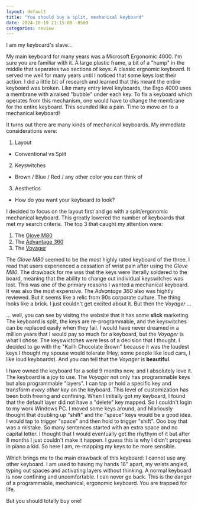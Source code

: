 ```yaml
---
layout: default
title: "You should buy a split, mechanical keyboard"
date: 2024-10-19 21:15:00 -0500
categories: review
---
```

I am my keyboard's slave...

My main keyboard for many years was a Microsoft Ergonomic 4000. I'm sure you are familiar with it. A large plastic frame, a bit of a "hump" in the middle that separates two sections of keys. A classic ergnomic keyboard. It served me well for many years until I noticed that some keys lost their action. I did a little bit of research and learned that this meant the entire keyboard was broken. Like many entry level keyboards, the Ergo 4000 uses a membrane with a raised "bubble" under each key. To fix a keyboard which operates from this mechanism, one would have to change the membrane for the entire keyboard. This sounded like a pain. Time to move on to a mechanical keyboard!

It turns out there are many kinds of mechanical keyboards. My immediate considerations were:

1. Layout
-  Conventional vs Split
2. Keyswitches
-  Brown / Blue / Red / any other color you can think of
3. Aesthetics
- How do you want your keyboard to look?

I decided to focus on the layout first and go with a split/ergonomic mechanical keyboard. This greatly lowered the number of keyboards that met my search criteria. The top 3 that caught my attention were:

1. The [Glove M80](https://www.moergo.com/collections/glove80-keyboards/products/glove80-split-ergonomic-keyboard-revision-2?variant=47282998739217)
2. The [Advantage 360](https://www.moergo.com/collections/glove80-keyboards/products/glove80-split-ergonomic-keyboard-revision-2?variant=47282998739217)
3. The [Voyager](https://www.zsa.io/voyager/buy)

The _Glove M80_ seemed to be the most highly rated keyboard of the three. I read that users experienced a cessation of wrist pain after using the _Glove M80_. The drawback for me was that the keys were literally soldered to the board, meaning that the ability to change out individual keyswitches was lost. This was one of the primary reasons I wanted a mechanical keyboard. It was also the most expensive.
The _Advantage 360_ also was hightly reviewed. But it seems like a relic from 90s corporate culture. The thing looks like a brick. I just couldn't get excited about it. But then the _Voyager_ ...

... well, you can see by visitng the website that it has some **slick** marketing. The keyboard is split, the keys are re-programmable, and the keyswitches can be replaced easily when they fail. I would have never dreamed in a million years that I would pay so much for a keyboard, but the _Voyager_ is what I chose. The keyswictches were less of a decision that I thought. I decided to go with the "Kailh Chocolate Brown" because it was the loudest keys I thought my spouse would tolerate (Hey, some people like loud cars, I like loud keyboards). And you can tell that the _Voyager_ is **beautiful**.  

I have owned the keyboard for a solid 9 months now, and I absolutely love it. The keyboard is a joy to use. The _Voyager_ not only has programmable keys but also programmable "layers". I can tap or hold a specific key and transform _every other key_ on the keyboard. This level of customization has been both freeing and confining. When I initially got my keyboard, I found that the default layer did not have a "delete" key mapped. So I couldn't login to my work Windows PC. I moved some keys around, and hilariously thought that doubling up "shift" and the "space" keys would be a good idea. I would tap to trigger "space" and then hold to trigger "shift". Ooo boy that was a mistake. So many sentences started with an extra space and no capital letter. I thought that I would eventually get the rhythym of it but after 8 months I just couldn't make it happen. I guess this is why I didn't progress in piano a kid. So here I am, re-mapping my keys to be more sensible.

Which brings me to the main drawback of this keyboard: I cannot use any other keyboard. I am used to having my hands 16" apart, my wrists angled, typing out spaces and activating layers without thinking. A normal keyboard is now confining and uncomfortable. I can never go back. This is the danger of a programmable, mechanical, ergonomic keyboard. You are trapped for life. 

But you should totally buy one!